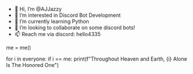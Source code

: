 - 👋 Hi, I’m @AJJazzy
- 👀 I’m interested in Discord Bot Development
- 🌱 I’m currently learning Python
- 💞️ I’m looking to collaborate on some discord bots!
- 📫 Reach me via discord: hello4335
  
me = me()

for i in everyone:
  if i == me:
    print(f"Throughout Heaven and Earth, {i} Alone Is The Honored One")
